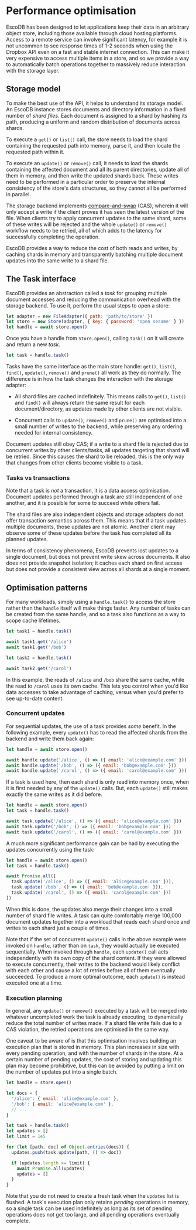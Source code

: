 # Performance optimisation

EscoDB has been designed to let applications keep their data in an arbitrary
object store, including those available through cloud hosting platforms. Access
to a remote service can involve significant latency, for example it is not
uncommon to see response times of 1-2 seconds when using the Dropbox API even on
a fast and stable internet connection. This can make it very expensive to access
multiple items in a store, and so we provide a way to automatically batch
operations together to massively reduce interaction with the storage layer.


## Storage model

To make the best use of the API, it helps to understand its storage model. An
EscoDB instance stores documents and directory information in a fixed number of
_shard files_. Each document is assigned to a shard by hashing its path,
producing a uniform and random distribution of documents across shards.

To execute a `get()` or `list()` call, the store needs to load the shard
containing the requested path into memory, parse it, and then locate the
requested path within it.

To execute an `update()` or `remove()` call, it needs to load the shards
containing the affected document and all its parent directories, update all of
them in memory, and then write the updated shards back. These writes need to be
performed in a particular order to preserve the internal consistency of the
store's data structures, so they cannot all be performed in parallel.

The storage backend implements
[compare-and-swap](https://en.wikipedia.org/wiki/Compare-and-swap) (CAS),
wherein it will only accept a write if the client proves it has seen the latest
version of the file. When clients try to apply concurrent updates to the same
shard, some of these writes will be rejected and the whole `update()` or
`remove()` workflow needs to be retried, all of which adds to the latency for
successfully completing the operation.

EscoDB provides a way to reduce the cost of both reads and writes, by caching
shards in memory and transparently batching multiple document updates into the
same write to a shard file.


## The Task interface

EscoDB provides an abstraction called a _task_ for grouping multiple document
accesses and reducing the communication overhead with the storage backend. To
use it, perform the usual steps to open a store:

```js
let adapter = new FileAdapter({ path: 'path/to/store' })
let store = new Store(adapter, { key: { password: 'open sesame' } })
let handle = await store.open()
```

Once you have a handle from `Store.open()`, calling `task()` on it will create
and return a new _task_.

```js
let task = handle.task()
```

Tasks have the same interface as the main store handle: `get()`, `list()`,
`find()`, `update()`, `remove()` and `prune()` all work as they do normally. The
difference is in how the task changes the interaction with the storage adapter:

- All shard files are cached indefinitely. This means calls to `get()`, `list()`
  and `find()` will always return the same result for each document/directory,
  as updates made by other clients are not visible.

- Concurrent calls to `update()`, `remove()` and `prune()` are optimised into a
  small number of writes to the backend, while preserving any ordering needed
  for internal consistency.

Document updates still obey CAS; if a write to a shard file is rejected due to
concurrent writes by other clients/tasks, all updates targeting that shard will
be retried. Since this causes the shard to be reloaded, this is the only way
that changes from other clients become visible to a task.

### Tasks vs transactions

Note that a task is _not_ a transaction, it is a data access optimisation.
Document updates performed through a task are still independent of one another,
and it is possible for some to succeed while others fail.

The shard files are also independent objects and storage adapters do not offer
transaction semantics across them. This means that if a task updates multiple
documents, those updates are not atomic. Another client may observe some of
these updates before the task has completed all its planned updates.

In terms of consistency phenomena, EscoDB prevents lost updates to a single
document, but does not prevent write skew across documents. It also does not
provide snapshot isolation; it caches each shard on first access but does not
provide a consistent view across all shards at a single moment.
 

## Optimisation patterns

For many workloads, simply using a `handle.task()` to access the store rather
than the `handle` itself will make things faster. Any number of tasks can be
created from the same handle, and so a task also functions as a way to scope
cache lifetimes.

```js
let task1 = handle.task()

await task1.get('/alice')
await task1.get('/bob')

let task2 = handle.task()

await task2.get('/carol')
```

In this example, the reads of `/alice` and `/bob` share the same cache, while
the read to `/carol` uses its own cache. This lets you control when you'd like
data accesses to take advantage of caching, versus when you'd prefer to see
up-to-date content.

### Concurrent updates

For sequential updates, the use of a task provides _some_ benefit. In the
following example, every `update()` has to read the affected shards from the
backend and write them back again:

```js
let handle = await store.open()

await handle.update('/alice', () => ({ email: 'alice@example.com' }))
await handle.update('/bob', () => ({ email: 'bob@example.com' }))
await handle.update('/carol', () => ({ email: 'carol@example.com' }))
```

If a task is used here, then each shard is only read into memory once, when it
is first needed by any of the `update()` calls. But, each `update()` still makes
exactly the same writes as it did before.

```js
let handle = await store.open()
let task = handle.task()

await task.update('/alice', () => ({ email: 'alice@example.com' }))
await task.update('/bob', () => ({ email: 'bob@example.com' }))
await task.update('/carol', () => ({ email: 'carol@example.com' }))
```

A much more significant performance gain can be had by executing the updates
concurrently using the task:

```js
let handle = await store.open()
let task = handle.task()

await Promise.all([
  task.update('/alice', () => ({ email: 'alice@example.com' })),
  task.update('/bob', () => ({ email: 'bob@example.com' })),
  task.update('/carol', () => ({ email: 'carol@example.com' }))
])
```

When this is done, the updates also merge their changes into a small number of
shard file writes. A task can quite comfortably merge 100,000 document updates
together into a workload that reads each shard once and writes to each shard
just a couple of times.

Note that if the set of concurrent `update()` calls in the above example were
invoked on `handle`, rather than on `task`, they would actually be executed
sequentially. When invoked through `handle`, each `update()` call acts
independently with its own copy of the shard content. If they were allowed to
execute concurrently, their writes to the backend would likely conflict with
each other and cause a lot of retries before all of them eventually succeeded.
To produce a more optimal outcome, each `update()` is instead executed one at a
time.

### Execution planning

In general, any `update()` or `remove()` executed by a task will be merged into
whatever uncompleted work the task is already executing, to dynamically reduce
the total number of writes made. If a shard file write fails due to a CAS
violation, the retried operations are optimised in the same way.

One caveat to be aware of is that this optimisation involves building an
execution plan that is stored in memory. This plan increases in size with every
pending operation, and with the number of shards in the store. At a certain
number of pending updates, the cost of storing and updating this plan may become
prohibitive, but this can be avoided by putting a limit on the number of updates
put into a single batch.

```js
let handle = store.open()

let docs = {
  '/alice': { email: 'alice@example.com' },
  '/bob': { email: 'alice@example.com' },
  // ...
}

let task = handle.task()
let updates = []
let limit = 1e5

for (let [path, doc] of Object.entries(docs)) {
  updates.push(task.update(path, () => doc))

  if (updates.length >= limit) {
    await Promise.all(updates)
    updates = []
  }
}
```

Note that you do not need to create a fresh task when the `updates` list is
flushed. A task's execution plan only retains _pending_ operations in memory, so
a single task can be used indefinitely as long as its set of pending operations
does not get too large, and all pending operations eventually complete.
